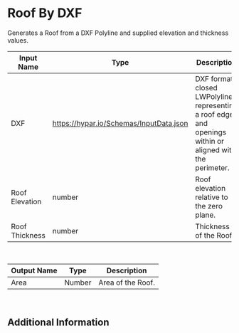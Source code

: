 

# Roof By DXF

Generates a Roof from a DXF Polyline and supplied elevation and thickness values.

|Input Name|Type|Description|
|---|---|---|
|DXF|https://hypar.io/Schemas/InputData.json|DXF format closed LWPolylines representing a roof edge and openings within or aligned with the perimeter.|
|Roof Elevation|number|Roof elevation relative to the zero plane.|
|Roof Thickness|number|Thickness of the Roof.|


<br>

|Output Name|Type|Description|
|---|---|---|
|Area|Number|Area of the Roof.|


<br>

## Additional Information
